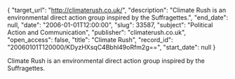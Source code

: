 {
  "target_url": "http://climaterush.co.uk/", 
  "description": "Climate Rush is an environmental direct action group inspired by the Suffragettes.", 
  "end_date": null, 
  "date": "2006-01-01T12:00:00", 
  "slug": 33587, 
  "subject": "Political Action and Communication", 
  "publisher": "climaterush.co.uk", 
  "open_access": false, 
  "title": "Climate Rush", 
  "record_id": "20060101T120000/KDyzHXsqC4Bbhl49oRfm2g==", 
  "start_date": null
}

Climate Rush is an environmental direct action group inspired by the Suffragettes.